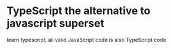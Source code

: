 # TypeScript the alternative to javascript superset

learn typescript, all valid JavaScript  code is also TypeScript code

